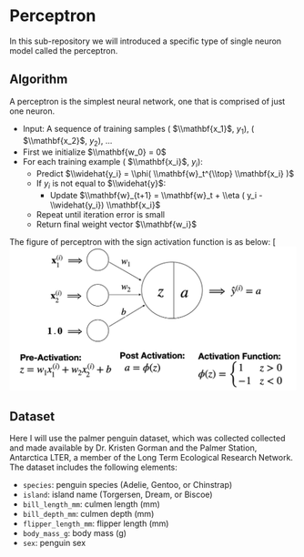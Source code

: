# Perceptron
In this sub-repository we will introduced a specific type of single neuron model called the perceptron.

## Algorithm
A perceptron is the simplest neural network, one that is comprised of just one neuron. 
- Input: A sequence of training samples ( $\\mathbf{x_1}$, $y_1$), ( $\\mathbf{x_2}$, $y_2$), ...
- First we initialize $\\mathbf{w_0} = 0$
- For each training example ( $\\mathbf{x_i}$, $y_i$):
  - Predict $\\widehat{y_i} = \\phi( \\mathbf{w}_t^{\\top} \\mathbf{x_i} )$
  - If $y_i$ is not equal to $\\widehat{y}$:
    - Update  $\\mathbf{w}_{t+1} = \\mathbf{w}_t + \\eta ( y_i - \\widehat{y_i}) \\mathbf{x_i}$
  - Repeat until iteration error is small
  - Return final weight vector $\\mathbf{w_i}$

The figure of perceptron with the sign activation function is as below:
[![image](https://github.com/yw110-1/INDE-577/blob/main/Supervised%20Learning/Perceptron/image/perceptron.png)

## Dataset
Here I will use the palmer penguin dataset, which was collected collected and made available by Dr. Kristen Gorman and the Palmer Station, Antarctica LTER, a member of the Long Term Ecological Research Network. The dataset includes the following elements:
- ```species```: penguin species (Adelie, Gentoo, or Chinstrap)
- ```island```: island name (Torgersen, Dream, or Biscoe)
- ```bill_length_mm```: culmen length (mm)
- ```bill_depth_mm```: culmen depth (mm)
- ```flipper_length_mm```: flipper length (mm)
- ```body_mass_g```: body mass (g)
- ```sex```: penguin sex
